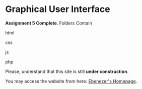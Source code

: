 # Graphical User Interface 

**Assignment 5 Complete**.
Folders Contain

html

css

js

php

Please, understand that this site is still **under construction**.

You may access the website from here: [Ebenezer's Homepage](https://eampadu1.github.io/gui/).
